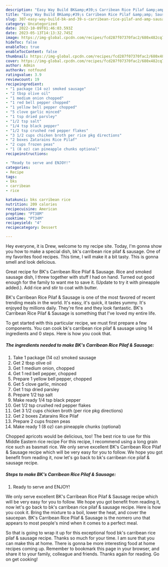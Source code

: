 ```yaml
---
description: "Easy Way Build BK&amp;#39;s Carribean Rice Pilaf &amp;amp; Sausage yang Delicious}"
title: "Easy Way Build BK&amp;#39;s Carribean Rice Pilaf &amp;amp; Sausage yang Delicious}"
slug: 307-easy-way-build-bk-and-39-s-carribean-rice-pilaf-and-amp-sausage-yang-delicious
category: Uncategorized
date: 2022-10-09T01:46:03.593Z
date: 2023-05-13T14:13:32.745Z
image: https://img-global.cpcdn.com/recipes/fcd287f07370fac2/680x482cq70/bks-carribean-rice-pilaf-sausage-recipe-main-photo.jpg
hideToc: false
enableToc: true
enableTocContent: false
thumbnail: https://img-global.cpcdn.com/recipes/fcd287f07370fac2/680x482cq70/bks-carribean-rice-pilaf-sausage-recipe-main-photo.jpg
cover: https://img-global.cpcdn.com/recipes/fcd287f07370fac2/680x482cq70/bks-carribean-rice-pilaf-sausage-recipe-main-photo.jpg
author: Admin
authorAv: notfound
ratingvalue: 3.9
reviewcount: 19
recipeingredient:
- "1 package (14 oz) smoked sausage"
- "2 tbsp olive oil"
- "1 medium onion chopped"
- "1 red bell pepper chopped"
- "1 yellow bell pepper chopped"
- "5 clove garlic minced"
- "1 tsp dried parsley"
- "1/2 tsp salt"
- "1/4 tsp black pepper"
- "1/2 tsp crushed red pepper flakes"
- "3 1/2 cups chicken broth per rice pkg directions"
- "2 boxes Zatarains Rice Pilaf"
- "2 cups frozen peas"
- "1 (8 oz) can pineapple chunks optional"
recipeinstructions:

- "Ready to serve and ENJOY!"
categories:
- Recipe
tags:
- bks
- carribean
- rice

katakunci: bks carribean rice 
nutrition: 209 calories
recipecuisine: American
preptime: "PT38M"
cooktime: "PT34M"
recipeyield: "4"
recipecategory: Dessert

---
```



Hey everyone, it is Drew, welcome to my recipe site. Today, I'm gonna show you how to make a special dish, bk&#39;s carribean rice pilaf &amp; sausage. One of my favorites food recipes. This time, I will make it a bit tasty. This is gonna smell and look delicious.

Great recipe for BK&#39;s Carribean Rice Pilaf &amp; Sausage. Rice and smoked sausage dish, I threw together with stuff I had on hand. Turned out good enough for the family to want me to save it. (Update to try it with pineapple added.). Add rice and stir to coat with butter.

BK&#39;s Carribean Rice Pilaf &amp; Sausage is one of the most favored of recent trending meals in the world. It's easy, it's quick, it tastes yummy. It's enjoyed by millions daily. They're fine and they look fantastic. BK&#39;s Carribean Rice Pilaf &amp; Sausage is something that I've loved my entire life.


To get started with this particular recipe, we must first prepare a few components. You can cook bk&#39;s carribean rice pilaf &amp; sausage using 14 ingredients and 0 steps. Here is how you cook that.

<!--inarticleads1-->

##### The ingredients needed to make BK&#39;s Carribean Rice Pilaf &amp; Sausage:

1. Take 1 package (14 oz) smoked sausage
1. Get 2 tbsp olive oil
1. Get 1 medium onion, chopped
1. Get 1 red bell pepper, chopped
1. Prepare 1 yellow bell pepper, chopped
1. Get 5 clove garlic, minced
1. Get 1 tsp dried parsley
1. Prepare 1/2 tsp salt
1. Make ready 1/4 tsp black pepper
1. Get 1/2 tsp crushed red pepper flakes
1. Get 3 1/2 cups chicken broth (per rice pkg directions)
1. Get 2 boxes Zatarains Rice Pilaf
1. Prepare 2 cups frozen peas
1. Make ready 1 (8 oz) can pineapple chunks (optional)


Chopped apricots would be delicious, too! The best rice to use for this Middle Eastern rice recipe For this recipe, I recommend using a long grain rice such as basmati rice. We only serve excellent BK&#39;s Carribean Rice Pilaf &amp; Sausage recipe which will be very easy for you to follow. We hope you got benefit from reading it, now let&#39;s go back to bk&#39;s carribean rice pilaf &amp; sausage recipe. 

<!--inarticleads2-->

##### Steps to make BK&#39;s Carribean Rice Pilaf &amp; Sausage:


1. Ready to serve and ENJOY!

We only serve excellent BK&#39;s Carribean Rice Pilaf &amp; Sausage recipe which will be very easy for you to follow. We hope you got benefit from reading it, now let&#39;s go back to bk&#39;s carribean rice pilaf &amp; sausage recipe. Here is how you cook it. Bring the mixture to a boil, lower the heat, and cover the saucepan. BK&#39;s Carribean Rice Pilaf &amp; Sausage is the nomero uno that appears to most people&#39;s mind when it comes to a perfect meal. 

So that is going to wrap it up for this exceptional food bk&#39;s carribean rice pilaf &amp; sausage recipe. Thanks so much for your time. I am sure that you can make this at home. There is gonna be more interesting food at home recipes coming up. Remember to bookmark this page in your browser, and share it to your family, colleague and friends. Thanks again for reading. Go on get cooking!
